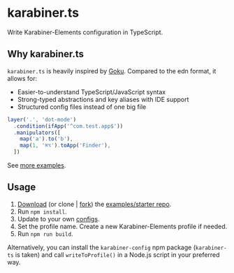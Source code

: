# karabiner.ts

Write Karabiner-Elements configuration in TypeScript.

## Why karabiner.ts

`karabiner.ts` is heavily inspired by [Goku](https://github.com/yqrashawn/GokuRakuJoudo). Compared to the edn format, it allows for:

- Easier-to-understand TypeScript/JavaScript syntax
- Strong-typed abstractions and key aliases with IDE support
- Structured config files instead of one big file

```typescript
layer('.', 'dot-mode')
  .condition(ifApp('^com.test.app$')) 
  .manipulators([
    map('a').to('b'),
    map(1, '⌘⌥').toApp('Finder'),
  ])
```

See [more examples](https://github.com/evan-liu/karabiner.ts.examples/blob/main/src/index.ts).

## Usage

1. [Download](https://github.com/evan-liu/karabiner-config-examples/archive/refs/heads/main.zip) (or clone | [fork](https://github.com/evan-liu/karabiner-config-examples/fork)) the [examples/starter repo](https://github.com/evan-liu/karabiner-config-examples).
2. Run `npm install`.
3. Update to your own [configs](https://github.com/evan-liu/karabiner.ts.examples/blob/main/src/index.ts).
4. Set the profile name. Create a new Karabiner-Elements profile if needed.
5. Run `npm run build`.

Alternatively, you can install the `karabiner-config` npm package (`karabiner-ts` is taken) and call `writeToProfile()` in a Node.js script in your preferred way.
